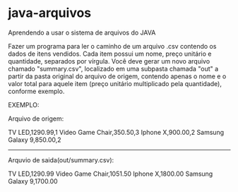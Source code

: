 # java-arquivos
Aprendendo a usar o sistema de arquivos do JAVA

Fazer um programa para ler o caminho de um arquivo .csv
contendo os dados de itens vendidos. Cada item possui um
nome, preço unitário e quantidade, separados por vírgula. Você
deve gerar um novo arquivo chamado "summary.csv", localizado
em uma subpasta chamada "out" a partir da pasta original do
arquivo de origem, contendo apenas o nome e o valor total para
aquele item (preço unitário multiplicado pela quantidade),
conforme exemplo.

EXEMPLO:

Arquivo de origem:

TV LED,1290.99,1
Video Game Chair,350.50,3
Iphone X,900.00,2
Samsung Galaxy 9,850.00,2

----------------------------------

Arquvio de saida(out/summary.csv):

TV LED,1290.99
Video Game Chair,1051.50
Iphone X,1800.00
Samsung Galaxy 9,1700.00

